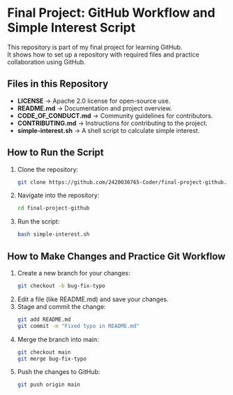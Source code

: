 # Final Project: GitHub Workflow and Simple Interest Script

This repository is part of my final project for learning GitHub.  
It shows how to set up a repository with required files and practice collaboration using GitHub.

## Files in this Repository
- **LICENSE** → Apache 2.0 license for open-source use.  
- **README.md** → Documentation and project overview.  
- **CODE_OF_CONDUCT.md** → Community guidelines for contributors.  
- **CONTRIBUTING.md** → Instructions for contributing to the project.  
- **simple-interest.sh** → A shell script to calculate simple interest.

## How to Run the Script
1. Clone the repository:
   ```bash
   git clone https://github.com/2420030765-Coder/final-project-github.git
2. Navigate into the repository:
   ```bash
   cd final-project-github
3. Run the script:
   ```bash
   bash simple-interest.sh
   
## How to Make Changes and Practice Git Workflow

1. Create a new branch for your changes:
   ```bash
   git checkout -b bug-fix-typo
2. Edit a file (like README.md) and save your changes.
3. Stage and commit the change:
   ```bash
   git add README.md
   git commit -m "Fixed typo in README.md"
4. Merge the branch into main:
   ```bash
   git checkout main
   git merge bug-fix-typo
5. Push the changes to GitHub:
   ```bash
   git push origin main
